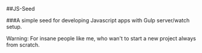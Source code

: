 ##JS-Seed

###A simple seed for developing Javascript apps with Gulp server/watch setup. 

Warning: For insane people like me, who wan't to start a new project always from scratch.